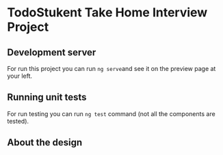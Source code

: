 # TodoStukent Take Home Interview Project


## Development server

For run this project you can run `ng serve`and see it on the preview page at your left.

## Running unit tests

For run testing you can run `ng test` command (not all the components are tested).


## About the design
